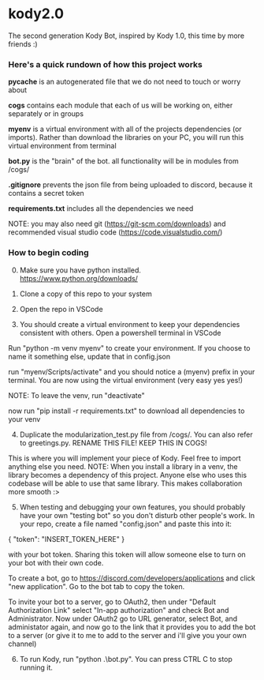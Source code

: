 # kody2.0
The second generation Kody Bot, inspired by Kody 1.0, this time by more friends :)

### Here's a quick rundown of how this project works
**__pycache__** is an autogenerated file that we do not need to touch or worry about

**cogs** contains each module that each of us will be working on, either separately or in groups

**myenv** is a virtual environment with all of the projects dependencies (or imports). Rather than download the libraries on your PC, you will run this virtual environment from terminal

**bot.py** is the "brain" of the bot. all functionality will be in modules from /cogs/

**.gitignore** prevents the json file from being uploaded to discord, because it contains a secret token

**requirements.txt** includes all the dependencies we need

NOTE: you may also need git (https://git-scm.com/downloads) and recommended visual studio code (https://code.visualstudio.com/)

### How to begin coding
0. Make sure you have python installed. https://www.python.org/downloads/

1. Clone a copy of this repo to your system

2. Open the repo in VSCode

3. You should create a virtual environment to keep your dependencies consistent with others. Open a powershell terminal in VSCode

Run "python -m venv myenv" to create your environment. If you choose to name it something else, update that in config.json

run "myenv/Scripts/activate" and you should notice a (myenv) prefix in your terminal. You are now using the virtual environment (very easy yes yes!)

NOTE: To leave the venv, run "deactivate"

now run "pip install -r requirements.txt" to download all dependencies to your venv

4. Duplicate the modularization_test.py file from /cogs/. You can also refer to greetings.py. RENAME THIS FILE! KEEP THIS IN COGS!

This is where you will implement your piece of Kody. Feel free to import anything else you need. NOTE: When you install a library in a venv, the library becomes a dependency of this project. Anyone else who uses this codebase will be able to use that same library. This makes collaboration more smooth :>

5. When testing and debugging your own features, you should probably have your own "testing bot" so you don't disturb other people's work. In your repo, create a file named "config.json" and paste this into it:

{
    "token": "INSERT_TOKEN_HERE"
}

with your bot token. Sharing this token will allow someone else to turn on your bot with their own code.

To create a bot, go to https://discord.com/developers/applications and click "new application". Go to the bot tab to copy the token.

To invite your bot to a server, go to OAuth2, then under "Default Authorization Link" select "In-app authorization" and check Bot and Administrator. Now under OAuth2 go to URL generator, select Bot, and administator again, and now go to the link that it provides you to add the bot to a server (or give it to me to add to the server and i'll give you your own channel)

6. To run Kody, run "python .\bot.py". You can press CTRL C to stop running it.
